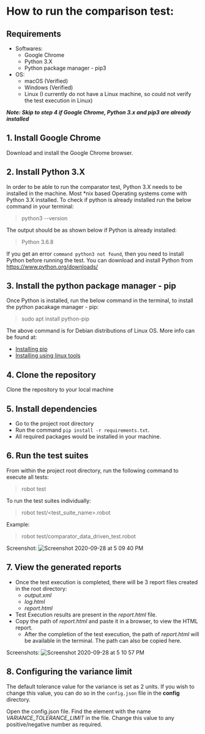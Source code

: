 # How to run the comparison test:


## **Requirements**

- Softwares:
  - Google Chrome 
  - Python 3.X
  - Python package manager - pip3
- OS:
  - macOS (Verified)
  - Windows (Verified)
  - Linux (I currently do not have a Linux machine, so could not verify the test execution in Linux)

***Note: Skip to step 4 if Google Chrome, Python 3.x and pip3 are already installed***

## **1. Install Google Chrome** ##
Download and install the Google Chrome browser. 

## **2. Install Python 3.X** ##
In order to be able to run the comparator test, Python 3.X needs to be installed in the machine. Most *nix based Operating systems come with Python 3.X installed.
To check if python is already installed run the below command in your terminal:
> python3 --version

The output should be as shown below if Python is already installed:
> Python 3.6.8

If you get an error `command python3 not found`, then you need to install Python before running the test. You can download and install Python from  https://www.python.org/downloads/


## **3. Install the python package manager - pip**
Once Python is installed, run the below command in the terminal, to install the python pacakage manager - pip:
> sudo apt install python-pip

The above command is for Debian distributions of Linux OS. More info can be found at:
- [Installing pip](https://pip.pypa.io/en/stable/installing/)
- [Installing using linux tools](https://packaging.python.org/guides/installing-using-linux-tools/#installing-pip-setuptools-wheel-with-linux-package-managers)


## **4. Clone the repository** 
Clone the repository to your local machine


## **5. Install dependencies**
- Go to the project root directory
- Run the command `pip install -r requirements.txt`.
- All required packages would be installed in your machine.


## **6. Run the test suites**
From within the project root directory, run the following command to execute all tests:
> robot test

To run the test suites individually:
  > robot test/<test_suite_name>.robot

Example:
  > robot test/comparator_data_driven_test.robot

Screenshot:
![Screenshot 2020-09-28 at 5 09 40 PM](https://user-images.githubusercontent.com/10773381/94428137-d5086800-01ad-11eb-9245-e7174de83019.png)

## **7. View the generated reports** 

- Once the test execution is completed, there will be 3 report files created in the root directory:
    - *output.xml*
    - *log.html*
    - *report.html*
- Test Execution results are present in the *report.html* file.
- Copy the path of *report.html* and paste it in a browser, to view the HTML report.
  - After the completion of the test execution, the path of *report.html* will be available in the terminal. The path can also be copied here.

Screenshots:
![Screenshot 2020-09-28 at 5 10 57 PM](https://user-images.githubusercontent.com/10773381/94428147-d89bef00-01ad-11eb-9e85-d5c123da05e6.png)


## **8. Configuring the variance limit**

The default tolerance value for the variance is set as 2 units. If you wish to change this value, you can do so in the `config.json` file in the **config** directory.

Open the config.json file. Find the element with the name *VARIANCE_TOLERANCE_LIMIT* in the file. Change this value to any positive/negative number as required.  